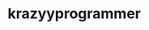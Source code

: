 # krazyyprogrammer
<script>
        //FOR VISUAL PORPUSES LANG PO ANG CODE
        const popup - document.getElement8yId('popup')
        const btn - document.getElement8Id('btn')
        const popInter = document.querySelectorAll('.Interact')
        let num - 0 
        const msgs = [
                 ["sure ka ngayon na?"

